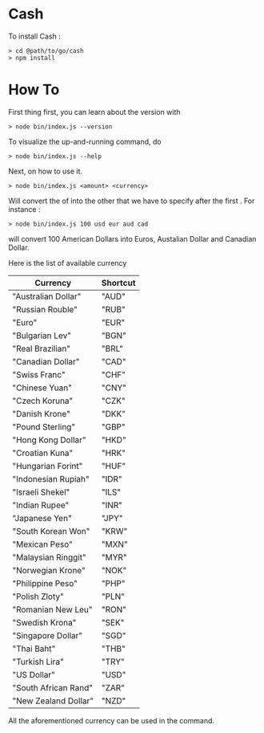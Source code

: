 # Cash

To install Cash :
```
> cd @path/to/go/cash
> npm install
```
# How To

First thing first, you can learn about the version with
```
> node bin/index.js --version
```

To visualize the up-and-running command, do
```
> node bin/index.js --help
```

Next, on how to use it.
```
> node bin/index.js <amount> <currency>
```
Will convert the <amount> of <currency> into the other <currency> that we have to specify after the first <currency>.
For instance :
```
> node bin/index.js 100 usd eur aud cad
```
will convert 100 American Dollars into Euros, Austalian Dollar and Canadian Dollar.

Here is the list of available currency

| Currency           | Shortcut |
|--------------------|----------|
|"Australian Dollar" |"AUD"     |
|"Russian Rouble"    |"RUB"     |
|"Euro"              |"EUR"     |
|"Bulgarian Lev"     |"BGN"     |
|"Real Brazilian"    |"BRL"     |
|"Canadian Dollar"   |"CAD"     |
|"Swiss Franc"       |"CHF"     |
|"Chinese Yuan"      |"CNY"     |
|"Czech Koruna"      |"CZK"     |
|"Danish Krone"      |"DKK"     |
|"Pound Sterling"    |"GBP"     |
|"Hong Kong Dollar"  |"HKD"     |
|"Croatian Kuna"     |"HRK"     |
|"Hungarian Forint"  |"HUF"     |
|"Indonesian Rupiah" |"IDR"     |
|"Israeli Shekel"    |"ILS"     |
|"Indian Rupee"      |"INR"     |
|"Japanese Yen"      |"JPY"     |
|"South Korean Won"  |"KRW"     |
|"Mexican Peso"      |"MXN"     |
|"Malaysian Ringgit" |"MYR"     |
|"Norwegian Krone"   |"NOK"     |
|"Philippine Peso"   |"PHP"     |
|"Polish Zloty"      |"PLN"     |
|"Romanian New Leu"  |"RON"     |
|"Swedish Krona"     |"SEK"     |
|"Singapore Dollar"  |"SGD"     |
|"Thai Baht"         |"THB"     |
|"Turkish Lira"      |"TRY"     |
|"US Dollar"         |"USD"     |
|"South African Rand"|"ZAR"     |
|"New Zealand Dollar"|"NZD"     |

All the aforementioned currency can be used in the command. 
